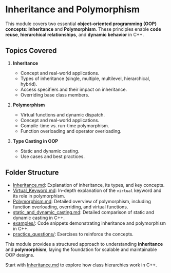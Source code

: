 # Inheritance and Polymorphism

This module covers two essential **object-oriented programming (OOP) concepts**: **Inheritance** and **Polymorphism**. These principles enable **code reuse**, **hierarchical relationships**, and **dynamic behavior** in C++.

## Topics Covered

1. **Inheritance**  
   - Concept and real-world applications.  
   - Types of inheritance (single, multiple, multilevel, hierarchical, hybrid).  
   - Access specifiers and their impact on inheritance.  
   - Overriding base class members.  
   
2. **Polymorphism**  
   - Virtual functions and dynamic dispatch.  
   - Concept and real-world applications.  
   - Compile-time vs. run-time polymorphism.  
   - Function overloading and operator overloading.  
   
3. **Type Casting in OOP**  
   - Static and dynamic casting.  
   - Use cases and best practices.  
   
## Folder Structure

- [Inheritance.md](Inheritance.md): Explanation of inheritance, its types, and key concepts.  
- [Virtual_Keyword.md](Virtual_Keyword.md): In-depth explanation of the `virtual` keyword and its role in polymorphism.
- [Polymorphism.md](Polymorphism.md): Detailed overview of polymorphism, including function overloading, overriding, and virtual functions.  
- [static_and_dynamic_casting.md](static_and_dynamic_casting.md): Detailed comparison of static and dynamic casting in C++.
- [examples/](examples/): Code snippets demonstrating inheritance and polymorphism in C++.  
- [practice_questions/](practice_questions/): Exercises to reinforce the concepts.  

This module provides a structured approach to understanding **inheritance** and **polymorphism**, laying the foundation for scalable and maintainable OOP designs.

Start with [Inheritance.md](Inheritance.md) to explore how class hierarchies work in C++.

